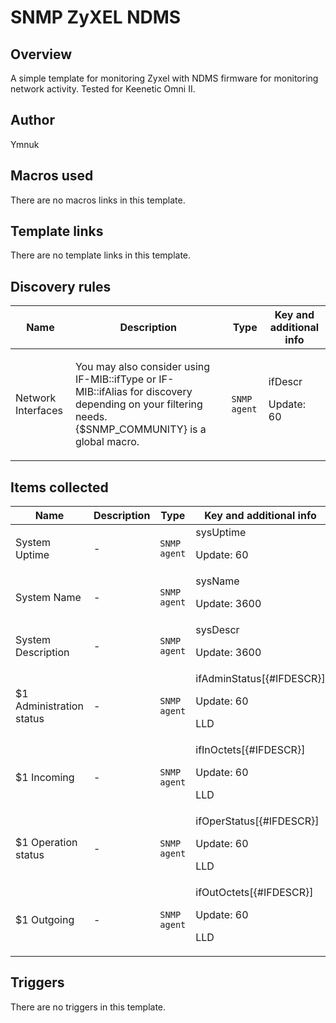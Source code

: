 # SNMP ZyXEL NDMS

## Overview

A simple template for monitoring Zyxel with NDMS firmware for monitoring network activity. Tested for Keenetic Omni II.  




## Author

Ymnuk

## Macros used

There are no macros links in this template.

## Template links

There are no template links in this template.

## Discovery rules

|Name|Description|Type|Key and additional info|
|----|-----------|----|----|
|Network Interfaces|<p>You may also consider using IF-MIB::ifType or IF-MIB::ifAlias for discovery depending on your filtering needs. {$SNMP_COMMUNITY} is a global macro.</p>|`SNMP agent`|ifDescr<p>Update: 60</p>|
## Items collected

|Name|Description|Type|Key and additional info|
|----|-----------|----|----|
|System Uptime|<p>-</p>|`SNMP agent`|sysUptime<p>Update: 60</p>|
|System Name|<p>-</p>|`SNMP agent`|sysName<p>Update: 3600</p>|
|System Description|<p>-</p>|`SNMP agent`|sysDescr<p>Update: 3600</p>|
|$1 Administration status|<p>-</p>|`SNMP agent`|ifAdminStatus[{#IFDESCR}]<p>Update: 60</p><p>LLD</p>|
|$1 Incoming|<p>-</p>|`SNMP agent`|ifInOctets[{#IFDESCR}]<p>Update: 60</p><p>LLD</p>|
|$1 Operation status|<p>-</p>|`SNMP agent`|ifOperStatus[{#IFDESCR}]<p>Update: 60</p><p>LLD</p>|
|$1 Outgoing|<p>-</p>|`SNMP agent`|ifOutOctets[{#IFDESCR}]<p>Update: 60</p><p>LLD</p>|
## Triggers

There are no triggers in this template.

